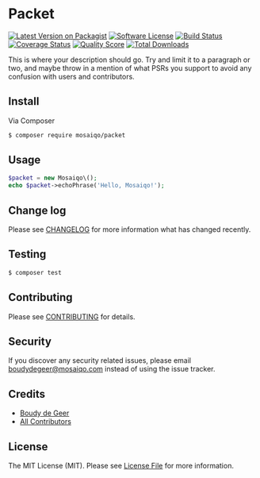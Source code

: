 # Packet

[![Latest Version on Packagist][ico-version]][link-packagist]
[![Software License][ico-license]](LICENSE.md)
[![Build Status][ico-travis]][link-travis]
[![Coverage Status][ico-scrutinizer]][link-scrutinizer]
[![Quality Score][ico-code-quality]][link-code-quality]
[![Total Downloads][ico-downloads]][link-downloads]

This is where your description should go. Try and limit it to a paragraph or two, and maybe throw in a mention of what
PSRs you support to avoid any confusion with users and contributors.

## Install

Via Composer

``` bash
$ composer require mosaiqo/packet
```

## Usage

``` php
$packet = new Mosaiqo\();
echo $packet->echoPhrase('Hello, Mosaiqo!');
```

## Change log

Please see [CHANGELOG](CHANGELOG.md) for more information what has changed recently.

## Testing

``` bash
$ composer test
```

## Contributing

Please see [CONTRIBUTING](CONTRIBUTING.md) for details.

## Security

If you discover any security related issues, please email boudydegeer@mosaiqo.com instead of using the issue tracker.

## Credits

- [Boudy de Geer][link-author]
- [All Contributors][link-contributors]

## License

The MIT License (MIT). Please see [License File](LICENSE.md) for more information.

[ico-version]: https://img.shields.io/packagist/v/mosaiqo/packet.svg?style=flat-square
[ico-license]: https://img.shields.io/badge/license-MIT-brightgreen.svg?style=flat-square
[ico-travis]: https://img.shields.io/travis/mosaiqo/mosaiqo/master.svg?style=flat-square
[ico-scrutinizer]: https://img.shields.io/scrutinizer/coverage/g/mosaiqo/packet.svg?style=flat-square
[ico-code-quality]: https://img.shields.io/scrutinizer/g/mosaiqo/packet.svg?style=flat-square
[ico-downloads]: https://img.shields.io/packagist/dt/mosaiqo/packet.svg?style=flat-square

[link-packagist]: https://packagist.org/packages/mosaiqo/packet
[link-travis]: https://travis-ci.org/mosaiqo/packet
[link-scrutinizer]: https://scrutinizer-ci.com/g/mosaiqo/packet/code-structure
[link-code-quality]: https://scrutinizer-ci.com/g/mosaiqo/packet
[link-downloads]: https://packagist.org/packages/mosaiqo/packet
[link-author]: https://github.com/boudydegeer
[link-contributors]: ../../contributors
